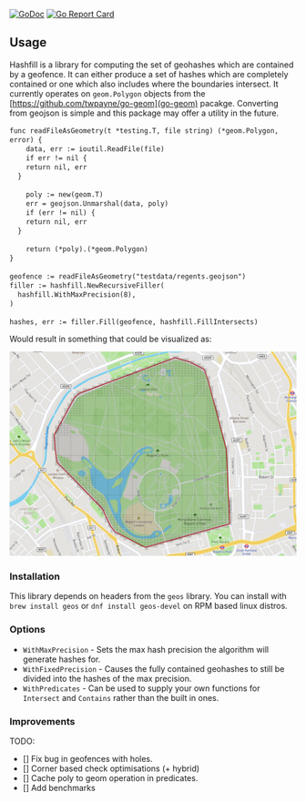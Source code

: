 [![GoDoc](http://godoc.org/github.com/Willyham/hashfill?status.png)](http://godoc.org/github.com/Willyham/hashfill) [![Go Report Card](https://goreportcard.com/badge/github.com/Willyham/hashfill)](https://goreportcard.com/report/github.com/Willyham/hashfill)

## Usage

Hashfill is a library for computing the set of geohashes which are contained by a geofence. It can either produce a set
of hashes which are completely contained or one which also includes where the boundaries intersect. It currently operates on
`geom.Polygon` objects from the [https://github.com/twpayne/go-geom](go-geom) pacakge. Converting from geojson is simple and this
package may offer a utility in the future.

```golang
func readFileAsGeometry(t *testing.T, file string) (*geom.Polygon, error) {
	data, err := ioutil.ReadFile(file)
	if err != nil {
    return nil, err
  }

	poly := new(geom.T)
	err = geojson.Unmarshal(data, poly)
	if (err != nil) {
    return nil, err
  }

	return (*poly).(*geom.Polygon)
}

geofence := readFileAsGeometry("testdata/regents.geojson")
filler := hashfill.NewRecursiveFiller(
  hashfill.WithMaxPrecision(8),
)

hashes, err := filler.Fill(geofence, hashfill.FillIntersects)
```

Would result in something that could be visualized as:

![](./doc/fill.png)

### Installation

This library depends on headers from the `geos` library. You can install with `brew install geos` or `dnf install geos-devel` on RPM based linux distros.

### Options
- `WithMaxPrecision` - Sets the max hash precision the algorithm will generate hashes for.
- `WithFixedPrecision` - Causes the fully contained geohashes to still be divided into the hashes of the max precision.
- `WithPredicates` - Can be used to supply your own functions for `Intersect` and `Contains` rather than the built in ones.


### Improvements

TODO:

- [] Fix bug in geofences with holes.
- [] Corner based check optimisations (+ hybrid)
- [] Cache poly to geom operation in predicates.
- [] Add benchmarks
